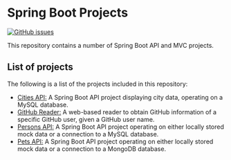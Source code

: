 # Spring Boot Projects
[![GitHub issues](https://img.shields.io/github/issues/Carla-de-Beer/Spring-Boot-Projects.svg?style=flat-square)](https://github.com/Carla-de-Beer/Spring-Boot-Projects/issues)

This repository contains a number of Spring Boot API and MVC projects.

## List of projects

The following is a list of the projects included in this repository:

* [Cities API:](https://github.com/Carla-de-Beer/Spring-Boot-Projects/tree/master/Cities%20API) A Spring Boot API project displaying city data, operating on a MySQL database.
* [GitHub Reader:](https://github.com/Carla-de-Beer/Spring-Boot-Projects/tree/master/GitHub%20Reader) A web-based reader to obtain GitHub information of a specific GitHub user, given a GitHub user name.
* [Persons API:](https://github.com/Carla-de-Beer/Spring-Boot-Projects/tree/master/Persons%20API) A Spring Boot API project operating on either locally stored mock data or a connection to a MySQL database.
* [Pets API:](https://github.com/Carla-de-Beer/Spring-Boot-Projects/tree/master/Pets%20API) A Spring Boot API project operating on either locally stored mock data or a connection to a MongoDB database.
